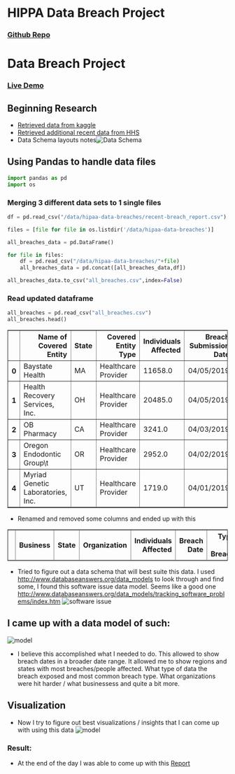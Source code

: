 # HIPPA Data Breach Project
### [Github Repo](https://github.com/MrHenryA/HippaBreach)

# Data Breach Project
### [Live Demo](https://mrhenrya.github.io/HippaBreach/)

## Beginning Research
- [Retrieved data from kaggle](https://www.kaggle.com/forgotyourpassword/hipaa-data-breaches)
- [Retrieved additional recent data from HHS](https://ocrportal.hhs.gov/ocr/breach/breach_report.jsf)
- Data Schema layouts notes![Data Schema](https://i.imgur.com/oQS01eO.png)


## Using Pandas to handle data files


```python
import pandas as pd
import os
```

### Merging 3 different data sets to 1 single files


```python
df = pd.read_csv("/data/hipaa-data-breaches/recent-breach_report.csv")

files = [file for file in os.listdir('/data/hipaa-data-breaches')]

all_breaches_data = pd.DataFrame()

for file in files:
    df = pd.read_csv("/data/hipaa-data-breaches/"+file)
    all_breaches_data = pd.concat([all_breaches_data,df])

all_breaches_data.to_csv("all_breaches.csv",index=False)

```

### Read  updated dataframe


```python
all_breaches = pd.read_csv("all_breaches.csv")
all_breaches.head()
```




<div>

<table border="1" class="dataframe">
  <thead>
    <tr style="text-align: right;">
      <th></th>
      <th>Name of Covered Entity</th>
      <th>State</th>
      <th>Covered Entity Type</th>
      <th>Individuals Affected</th>
      <th>Breach Submission Date</th>
      <th>Type of Breach</th>
      <th>Location of Breached Information</th>
      <th>Business Associate Present</th>
      <th>Web Description</th>
    </tr>
  </thead>
  <tbody>
    <tr>
      <th>0</th>
      <td>Baystate Health</td>
      <td>MA</td>
      <td>Healthcare Provider</td>
      <td>11658.0</td>
      <td>04/05/2019</td>
      <td>Hacking/IT Incident</td>
      <td>Email</td>
      <td>No</td>
      <td>NaN</td>
    </tr>
    <tr>
      <th>1</th>
      <td>Health Recovery Services, Inc.</td>
      <td>OH</td>
      <td>Healthcare Provider</td>
      <td>20485.0</td>
      <td>04/05/2019</td>
      <td>Unauthorized Access/Disclosure</td>
      <td>Network Server</td>
      <td>No</td>
      <td>NaN</td>
    </tr>
    <tr>
      <th>2</th>
      <td>OB Pharmacy</td>
      <td>CA</td>
      <td>Healthcare Provider</td>
      <td>3241.0</td>
      <td>04/03/2019</td>
      <td>Hacking/IT Incident</td>
      <td>Desktop Computer</td>
      <td>No</td>
      <td>NaN</td>
    </tr>
    <tr>
      <th>3</th>
      <td>Oregon Endodontic Group\t</td>
      <td>OR</td>
      <td>Healthcare Provider</td>
      <td>2952.0</td>
      <td>04/02/2019</td>
      <td>Hacking/IT Incident</td>
      <td>Email</td>
      <td>No</td>
      <td>NaN</td>
    </tr>
    <tr>
      <th>4</th>
      <td>Myriad Genetic Laboratories, Inc.</td>
      <td>UT</td>
      <td>Healthcare Provider</td>
      <td>1719.0</td>
      <td>04/01/2019</td>
      <td>Unauthorized Access/Disclosure</td>
      <td>Email</td>
      <td>No</td>
      <td>NaN</td>
    </tr>
  </tbody>
</table>
</div>

- Renamed and removed some columns and ended up with this

<table border="1" class="dataframe">
  <thead>
    <tr style="text-align: right;">
      <th></th>
      <th>Business</th>
      <th>State</th>
      <th>Organization</th>
      <th>Individuals Affected</th>
      <th>Breach Date</th>
      <th>Type of Breach</th>
      <th> Breach Attack</th>
      </tr>
  </thead>
    </table>


- Tried to figure out a data schema that will best suite this data. I used http://www.databaseanswers.org/data_models to look through and find some, I found this software issue data model.
  Seems like a good one http://www.databaseanswers.org/data_models/tracking_software_problems/index.htm
 ![software issue](http://www.databaseanswers.org/data_models/tracking_software_problems/images/tracking_software_problems_dezign.gif) 





## I came up with a data model of such:
   ![model](https://i.imgur.com/Ng1KpW7.png)
- I believe this accomplished what I needed to do. This allowed to show breach dates in a broader date range. It allowed me to show regions and states with most breaches/people affected. What type of  data the breach exposed and most common breach type. What organizations were hit harder / what businessess and quite a bit more.
## Visualization 
- Now I try to figure out best visualizations / insights that I can come up with using this data
 ![model](https://i.imgur.com/GRF2Kub.gif)

### Result:
- At the end of the day I was able to come up with this [Report](https://mrhenrya.github.io/HippaBreach/)
